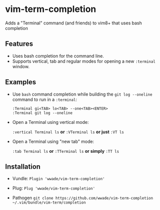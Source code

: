 # vim-term-completion

Adds a "Terminal" command (and friends) to vim8+ that uses bash completion

## Features

- Uses bash completion for the command line.
- Supports vertical, tab and regular modes for opening a new `:terminal` window.

## Examples

- Use `bash` command completion while building the `git log --oneline` command to run in a `:terminal`:

  ```
  :Terminal gi<TAB> lo<TAB> --one<TAB><ENTER>
  :Terminal git log --oneline
  ```

- Open a Terminal using vertical mode:

  `:vertical Terminal ls`
   **or**
  `:VTerminal ls`
  **or just**
  `:VT ls`

- Open a Terminal using "new tab" mode:

  `:tab Terminal ls`
  **or**
  `:TTerminal ls`
  **or simply**
  `:TT ls`

## Installation

- Vundle:
  `Plugin 'wwade/vim-term-completion'`

- Plug:
  `Plug 'wwade/vim-term-completion'`

- Pathogen
  `git clone https://github.com/wwade/vim-term-completion ~/.vim/bundle/vim-term/completion`
